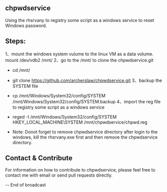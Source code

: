 ## chpwdservice
Using the rhsrvany to registry some script as a windows service to reset Windows password.

Steps:
------
1、mount the windows system vulume to the linux VM as a data volume.
mount /dev/vdb2 /mnt/
2、go to the /mnt/ to clone the chpwdservice.git
  - cd /mnt/
  - git clone https://github.com/archerslaw/chpwdservice.git
3、backup the SYSTEM file
  - cp /mnt/Windows/System32/config/SYSTEM /mnt/Windows/System32/config/SYSTEM.backup
4、import the reg file to registry some script as a windows service
  - reged -I /mnt/Windows/System32/config/SYSTEM HKEY_LOCAL_MACHINE\\SYSTEM /mnt/chpwdservice/chpwd.reg

- Note: 
Donot forget to remove chpwdservice directory after login to the windows, kill the rhsrvany.exe first and then remove the chpwdservice directory.

Contact & Contribute
--------------------

For information on how to contribute to chpwdservice, please feel free to contact me with email or send pull requests directly.

-- End of broadcast
